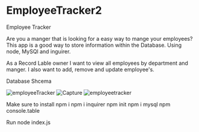 # EmployeeTracker2


Employee Tracker

Are you a manger that is looking for a easy way to mange your employees? This app is a good way to 
store information within the Database. Using node, MySQl and inguirer.

As a Record Lable owner I want to view all employees by department and manger. I also want to add, remove and 
update employee's.

Database Shcema

![employeeTracker](https://user-images.githubusercontent.com/66528327/98770967-fc577500-23a8-11eb-92bf-3f8d9b20e61c.PNG)
![Capture](https://user-images.githubusercontent.com/66528327/98770969-ff526580-23a8-11eb-978b-d94f821d276b.PNG)
![employeetracker](https://user-images.githubusercontent.com/66528327/98770982-08433700-23a9-11eb-99ae-c52ee3c20e6b.gif)

Make sure to install
npm i 
npm i inquirer
npm init
npm i mysql
npm console.table

Run node index.js

